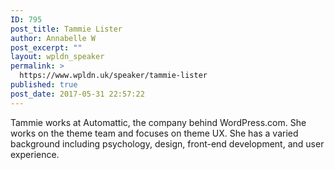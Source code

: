 ```yaml
---
ID: 795
post_title: Tammie Lister
author: Annabelle W
post_excerpt: ""
layout: wpldn_speaker
permalink: >
  https://www.wpldn.uk/speaker/tammie-lister
published: true
post_date: 2017-05-31 22:57:22
---
```

Tammie works at Automattic, the company behind WordPress.com. She works on the theme team and focuses on theme UX. She has a varied background including psychology, design, front-end development, and user experience.